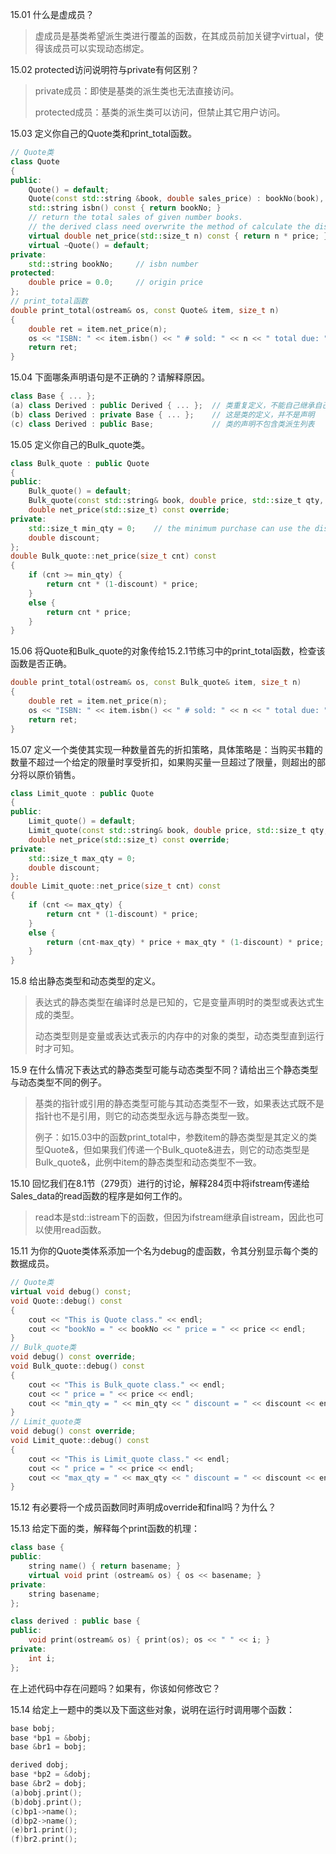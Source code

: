 15.01 什么是虚成员？

> 虚成员是基类希望派生类进行覆盖的函数，在其成员前加关键字virtual，使得该成员可以实现动态绑定。

15.02 protected访问说明符与private有何区别？

> private成员：即使是基类的派生类也无法直接访问。
>
> protected成员：基类的派生类可以访问，但禁止其它用户访问。

15.03 定义你自己的Quote类和print_total函数。

```c++
// Quote类
class Quote
{
public:
    Quote() = default;
    Quote(const std::string &book, double sales_price) : bookNo(book), price(sales_price) {}
    std::string isbn() const { return bookNo; }
    // return the total sales of given number books.
    // the derived class need overwrite the method of calculate the discount.
    virtual double net_price(std::size_t n) const { return n * price; }
    virtual ~Quote() = default;
private:
    std::string bookNo;     // isbn number
protected:
    double price = 0.0;     // origin price
};
// print_total函数
double print_total(ostream& os, const Quote& item, size_t n)
{
    double ret = item.net_price(n);
    os << "ISBN: " << item.isbn() << " # sold: " << n << " total due: " << ret << endl;
    return ret;
}
```

15.04 下面哪条声明语句是不正确的？请解释原因。

```c++
class Base { ... };
(a) class Derived : public Derived { ... };	 // 类重复定义，不能自己继承自己
(b) class Derived : private Base { ... };	 // 这是类的定义，并不是声明
(c) class Derived : public Base;		     // 类的声明不包含类派生列表
```

15.05 定义你自己的Bulk_quote类。

```c++
class Bulk_quote : public Quote
{
public:
    Bulk_quote() = default;
    Bulk_quote(const std::string& book, double price, std::size_t qty, double disc) : Quote(book, price), min_qty(qty), discount(disc) {}
    double net_price(std::size_t) const override;
private:
    std::size_t min_qty = 0;    // the minimum purchase can use the discount.
    double discount;
};
double Bulk_quote::net_price(size_t cnt) const
{
    if (cnt >= min_qty) {
        return cnt * (1-discount) * price;
    }
    else {
        return cnt * price;
    }
}
```

15.06 将Quote和Bulk_quote的对象传给15.2.1节练习中的print_total函数，检查该函数是否正确。

```c++
double print_total(ostream& os, const Bulk_quote& item, size_t n)
{
    double ret = item.net_price(n);
    os << "ISBN: " << item.isbn() << " # sold: " << n << " total due: " << ret << endl;
    return ret;
}
```

15.07 定义一个类使其实现一种数量首先的折扣策略，具体策略是：当购买书籍的数量不超过一个给定的限量时享受折扣，如果购买量一旦超过了限量，则超出的部分将以原价销售。

```c++
class Limit_quote : public Quote
{
public:
    Limit_quote() = default;
    Limit_quote(const std::string& book, double price, std::size_t qty, double disc) : Quote(book, price), max_qty(qty), discount(disc) {}
    double net_price(std::size_t) const override;
private:
    std::size_t max_qty = 0;
    double discount;
};
double Limit_quote::net_price(size_t cnt) const
{
    if (cnt <= max_qty) {
        return cnt * (1-discount) * price;
    }
    else {
        return (cnt-max_qty) * price + max_qty * (1-discount) * price;
    }
}
```

15.8 给出静态类型和动态类型的定义。

> 表达式的静态类型在编译时总是已知的，它是变量声明时的类型或表达式生成的类型。
>
> 动态类型则是变量或表达式表示的内存中的对象的类型，动态类型直到运行时才可知。

15.9 在什么情况下表达式的静态类型可能与动态类型不同？请给出三个静态类型与动态类型不同的例子。

> 基类的指针或引用的静态类型可能与其动态类型不一致，如果表达式既不是指针也不是引用，则它的动态类型永远与静态类型一致。
>
> 例子：如15.03中的函数print_total中，参数item的静态类型是其定义的类型Quote&，但如果我们传递一个Bulk_quote&进去，则它的动态类型是Bulk_quote&，此例中item的静态类型和动态类型不一致。

15.10 回忆我们在8.1节（279页）进行的讨论，解释284页中将ifstream传递给Sales_data的read函数的程序是如何工作的。

> read本是std::istream下的函数，但因为ifstream继承自istream，因此也可以使用read函数。

15.11 为你的Quote类体系添加一个名为debug的虚函数，令其分别显示每个类的数据成员。

```c++
// Quote类
virtual void debug() const;
void Quote::debug() const
{
    cout << "This is Quote class." << endl;
    cout << "bookNo = " << bookNo << " price = " << price << endl;
}
// Bulk_quote类
void debug() const override;
void Bulk_quote::debug() const
{
    cout << "This is Bulk_quote class." << endl;
    cout << " price = " << price << endl;
    cout << "min_qty = " << min_qty << " discount = " << discount << endl;
}
// Limit_quote类
void debug() const override;
void Limit_quote::debug() const
{
    cout << "This is Limit_quote class." << endl;
    cout << " price = " << price << endl;
    cout << "max_qty = " << max_qty << " discount = " << discount << endl;
}
```

15.12 有必要将一个成员函数同时声明成override和final吗？为什么？

15.13 给定下面的类，解释每个print函数的机理：

```c++
class base {
public:
    string name() { return basename; }
    virtual void print (ostream& os) { os << basename; }
private:
	string basename;    
};

class derived : public base {
public: 
    void print(ostream& os) { print(os); os << " " << i; }
private:
    int i;
};
```

在上述代码中存在问题吗？如果有，你该如何修改它？

15.14 给定上一题中的类以及下面这些对象，说明在运行时调用哪个函数：

```c++
base bobj;
base *bp1 = &bobj;
base &br1 = bobj;

derived dobj;
base *bp2 = &dobj;
base &br2 = dobj;
(a)bobj.print();
(b)dobj.print();
(c)bp1->name();
(d)bp2->name();
(e)br1.print();
(f)br2.print();
```

